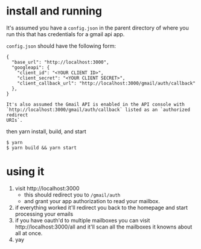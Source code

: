 # install and running

It's assumed you have a `config.json` in the parent directory of where you run
this that has credentials for a gmail api app.

`config.json` should have the following form:
```
{
  "base_url": "http://localhost:3000",
  "googleapi": {
    "client_id": "<YOUR CLIENT ID>",
    "client_secret": "<YOUR CLIENT SECRET>",
    "client_callback_url": "http://localhost:3000/gmail/auth/callback"
  },
}

It's also assumed the Gmail API is enabled in the API console with
`http://localhost:3000/gmail/auth/callback` listed as an `authorized redirect
URIs`.
```

then yarn install, build, and start

```
$ yarn
$ yarn build && yarn start
```

# using it

1. visit http://localhost:3000
    * this should redirect you to `/gmail/auth`
    * and grant your app authorization to read your mailbox.
2. if everything worked it'll redirect you back to the homepage and start
   processing your emails
3. if you have oauth'd to multiple mailboxes you can visit
   http://localhost:3000/all and it'll scan all the mailboxes it knowns about
   all at once.
3. yay
